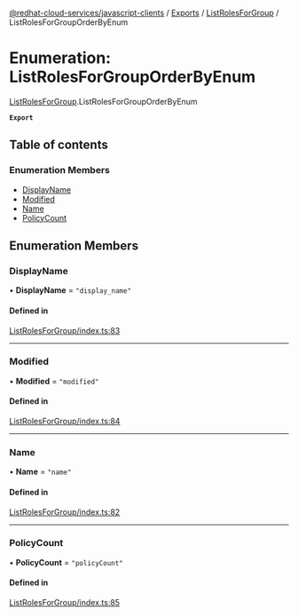[@redhat-cloud-services/javascript-clients](../README.md) / [Exports](../modules.md) / [ListRolesForGroup](../modules/ListRolesForGroup.md) / ListRolesForGroupOrderByEnum

# Enumeration: ListRolesForGroupOrderByEnum

[ListRolesForGroup](../modules/ListRolesForGroup.md).ListRolesForGroupOrderByEnum

**`Export`**

## Table of contents

### Enumeration Members

- [DisplayName](ListRolesForGroup.ListRolesForGroupOrderByEnum.md#displayname)
- [Modified](ListRolesForGroup.ListRolesForGroupOrderByEnum.md#modified)
- [Name](ListRolesForGroup.ListRolesForGroupOrderByEnum.md#name)
- [PolicyCount](ListRolesForGroup.ListRolesForGroupOrderByEnum.md#policycount)

## Enumeration Members

### DisplayName

• **DisplayName** = ``"display_name"``

#### Defined in

[ListRolesForGroup/index.ts:83](https://github.com/RedHatInsights/javascript-clients/blob/main/packages/rbac/ListRolesForGroup/index.ts#L83)

___

### Modified

• **Modified** = ``"modified"``

#### Defined in

[ListRolesForGroup/index.ts:84](https://github.com/RedHatInsights/javascript-clients/blob/main/packages/rbac/ListRolesForGroup/index.ts#L84)

___

### Name

• **Name** = ``"name"``

#### Defined in

[ListRolesForGroup/index.ts:82](https://github.com/RedHatInsights/javascript-clients/blob/main/packages/rbac/ListRolesForGroup/index.ts#L82)

___

### PolicyCount

• **PolicyCount** = ``"policyCount"``

#### Defined in

[ListRolesForGroup/index.ts:85](https://github.com/RedHatInsights/javascript-clients/blob/main/packages/rbac/ListRolesForGroup/index.ts#L85)
